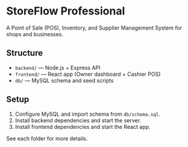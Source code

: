 # StoreFlow Professional

A Point of Sale (POS), Inventory, and Supplier Management System for shops and businesses.

## Structure
- `backend/` — Node.js + Express API
- `frontend/` — React app (Owner dashboard + Cashier POS)
- `db/` — MySQL schema and seed scripts

## Setup
1. Configure MySQL and import schema from `db/schema.sql`.
2. Install backend dependencies and start the server.
3. Install frontend dependencies and start the React app.

See each folder for more details.
